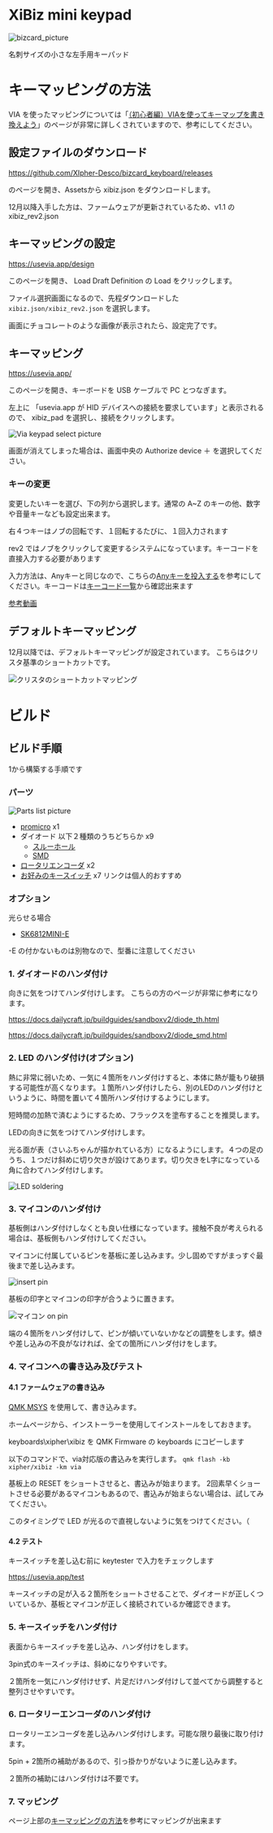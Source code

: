 # XiBiz mini keypad
![bizcard_picture](/image/xibiz_pict.jpg)

名刺サイズの小さな左手用キーパッド

# キーマッピングの方法

VIA を使ったマッピングについては「[（初心者編）VIAを使ってキーマップを書き換えよう](https://salicylic-acid3.hatenablog.com/entry/via-manual)」のページが非常に詳しくされていますので、参考にしてください。

## 設定ファイルのダウンロード

https://github.com/XIpher-Desco/bizcard_keyboard/releases

のページを開き、Assetsから xibiz.json をダウンロードします。

12月以降入手した方は、ファームウェアが更新されているため、v1.1 の xibiz_rev2.json

## キーマッピングの設定
https://usevia.app/design

このページを開き、 Load Draft Definition の Load をクリックします。

ファイル選択画面になるので、先程ダウンロードした `xibiz.json/xibiz_rev2.json` を選択します。

画面にチョコレートのような画像が表示されたら、設定完了です。

## キーマッピング
https://usevia.app/

このページを開き、キーボードを USB ケーブルで PC とつなぎます。

左上に 「usevia.app が HID デバイスへの接続を要求しています」と表示されるので、 xibiz_pad を選択し、接続をクリックします。

![Via keypad select picture](/image/via_select.png)

画面が消えてしまった場合は、画面中央の Authorize device ＋ を選択してください。

### キーの変更
変更したいキーを選び、下の列から選択します。通常の A~Z のキーの他、数字や音量キーなども設定出来ます。

右４つキーはノブの回転です、１回転するたびに、１回入力されます

rev2 ではノブをクリックして変更するシステムになっています。キーコードを直接入力する必要があります

入力方法は、Anyキーと同じなので、こちらの[Anyキーを投入する](https://salicylic-acid3.hatenablog.com/entry/via-manual#:~:text=%E3%81%8C%E3%81%82%E3%82%8A%E3%81%BE%E3%81%99%E3%80%82-,Any%E3%82%AD%E3%83%BC%E3%82%92%E6%8A%95%E5%85%A5%E3%81%99%E3%82%8B,-%E5%AE%9F%E3%81%AFQMK%E3%81%A8%E3%81%84%E3%81%86)を参考にしてください。キーコードは[キーコード一覧](https://docs.qmk.fm/#/keycodes)から確認出来ます


[参考動画](https://www.youtube.com/watch?v=Ap_3zZtk4TI&loop=0)


## デフォルトキーマッピング
12月以降では、デフォルトキーマッピングが設定されています。
こちらはクリスタ基準のショートカットです。

![クリスタのショートカットマッピング](image/keymap_rev2.png)

# ビルド

## ビルド手順
1から構築する手順です

### パーツ
![Parts list picture](/image/parts.JPG)

- [promicro](https://talpkeyboard.net/items/61f4604eacbcb036350954b6) x1
- ダイオード 以下２種類のうちどちらか x9
  - [スルーホール](https://talpkeyboard.net/items/59eadbffc8f22c15de001638)
  - [SMD](https://talpkeyboard.net/items/6294480b0ebded1af895c437)
- [ロータリエンコーダ](https://talpkeyboard.net/items/5f3f1a597df28129f2fd4b0f) x2
- [お好みのキースイッチ](https://shop.yushakobo.jp/products/6140) x7 リンクは個人的おすすめ

### オプション
光らせる場合
- [SK6812MINI-E](https://akizukidenshi.com/catalog/g/gI-15478/)

-E の付かないものは別物なので、型番に注意してください

### 1. ダイオードのハンダ付け

向きに気をつけてハンダ付けします。
こちらの方のページが非常に参考になります。

https://docs.dailycraft.jp/buildguides/sandboxv2/diode_th.html

https://docs.dailycraft.jp/buildguides/sandboxv2/diode_smd.html

### 2. LED のハンダ付け(オプション)
熱に非常に弱いため、一気に４箇所をハンダ付けすると、本体に熱が籠もり破損する可能性が高くなります。１箇所ハンダ付けしたら、別のLEDのハンダ付けというように、時間を置いて４箇所ハンダ付けするようにします。

短時間の加熱で済むようにするため、フラックスを塗布することを推奨します。

LEDの向きに気をつけてハンダ付けします。

光る面が表（さいふちゃんが描かれている方）になるようにします。４つの足のうち、１つだけ斜めに切り欠きが設けてあります。切り欠きをL字になっている角に合わてハンダ付けします。

![LED soldering](/image/SK6812MINI-E.JPG)

### 3. マイコンのハンダ付け
基板側はハンダ付けしなくとも良い仕様になっています。接触不良が考えられる場合は、基板側もハンダ付けしてください。

マイコンに付属しているピンを基板に差し込みます。少し固めですがまっすぐ最後まで差し込みます。

![insert pin](/image/Pin1.JPG)

基板の印字とマイコンの印字が合うように置きます。

![マイコン on pin](/image/Pin2.JPG)

端の４箇所をハンダ付けして、ピンが傾いていないかなどの調整をします。傾きや差し込みの不良がなければ、全ての箇所にハンダ付けをします。

### 4. マイコンへの書き込み及びテスト

#### 4.1 ファームウェアの書き込み
[QMK MSYS](https://msys.qmk.fm/) を使用して、書き込みます。

ホームページから、インストーラーを使用してインストールをしておきます。

keyboards\xipher\xibiz を QMK Firmware の keyboards にコピーします

以下のコマンドで、via対応版の書込みを実行します。
```qmk flash -kb xipher/xibiz -km via```

基板上の RESET をショートさせると、書込みが始まります。 2回素早くショートさせる必要があるマイコンもあるので、書込みが始まらない場合は、試してみてください。

このタイミングで LED が光るので直視しないように気をつけてください。（

#### 4.2 テスト

キースイッチを差し込む前に keytester で入力をチェックします

https://usevia.app/test

キースイッチの足が入る２箇所をショートさせることで、ダイオードが正しくついているか、基板とマイコンが正しく接続されているか確認できます。

### 5. キースイッチをハンダ付け

表面からキースイッチを差し込み、ハンダ付けをします。

3pin式のキースイッチは、斜めになりやすいです。

２箇所を一気にハンダ付けせず、片足だけハンダ付けして並べてから調整すると整列させやすいです。

### 6. ロータリーエンコーダのハンダ付け

ロータリーエンコーダを差し込みハンダ付けします。可能な限り最後に取り付けます。

5pin + 2箇所の補助があるので、引っ掛かりがないように差し込みます。

２箇所の補助にはハンダ付けは不要です。

### 7. マッピング
ページ上部の[キーマッピングの方法](#キーマッピングの方法)を参考にマッピングが出来ます